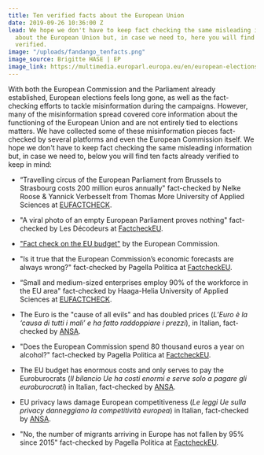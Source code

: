 ```yaml
---
title: Ten verified facts about the European Union
date: 2019-09-26 10:36:00 Z
lead: We hope we don't have to keep fact checking the same misleading information
  about the European Union but, in case we need to, here you will find ten facts already
  verified.
image: "/uploads/fandango_tenfacts.png"
image_source: Brigitte HASE | EP
image_link: https://multimedia.europarl.europa.eu/en/european-elections-2019-counting-of-ballots-in-french-polling-station_20190522_EP-089277X_BHA-174_p#ssh
---
```


With both the European Commission and the Parliament already established, European elections feels long gone, as well as the fact-checking efforts to tackle misinformation during the campaigns. However, many of the misinformation spread covered core information about the functioning of the European Union and are not entirely tied to elections matters. We have collected some of these misinformation pieces fact-checked by several platforms and even the European Commission itself. We hope we don't have to keep fact checking the same misleading information but, in case we need to, below you will find ten facts already verified to keep in mind:

- “Travelling circus of the European Parliament from Brussels to Strasbourg costs 200 million euros annually" fact-checked by Nelke Roose & Yannick Verbesselt from Thomas More University of Applied Sciences at [EUFACTCHECK](https://eufactcheck.eu/factcheck/mostly-false-travelling-circus-of-the-european-parliament-from-brussels-to-strasbourg-costs-200-million-euros-annually/).

- "A viral photo of an empty European Parliament proves nothing" fact-checked by Les Décodeurs at [FactcheckEU](https://factcheckeu.info/en/article/la-c%C3%A9l%C3%A8bre-photographie-dun-parlement-europ%C3%A9en-vide-ne-prouve-rien1).

- ["Fact check on the EU budget"](https://ec.europa.eu/info/about-european-commission/eu-budget/how-it-works/fact-check_en) by the European Commission.

- "Is it true that the European Commission’s economic forecasts are always wrong?" fact-checked by Pagella Politica at [FactcheckEU](https://factcheckeu.info/en/article/%C3%A8-vero-che-la-commissione-europea-sbaglia-sempre-le-previsioni-economiche).

- “Small and medium-sized enterprises employ 90% of the workforce in the EU area" fact-checked by Haaga-Helia University of Applied Sciences at [EUFACTCHECK](https://eufactcheck.eu/factcheck/false-small-and-medium-sized-enterprises-employ-90-percent-of-the-workforce-in-the-eu-area/).

- The Euro is the "cause of all evils" and has doubled prices (*L’Euro è la ‘causa di tutti i mali’ e ha fatto raddoppiare i prezzi*), in Italian, fact-checked by [ANSA](https://www.ansa.it/europa/notizie/europarlamento/approfondimenti/2019/05/09/i-falsi-miti-anti-europei_2998185f-ffd6-408f-91ea-1f135c620c89.html#a119e099-e875-49f3-ab29-2ef392a92ecb).

- "Does the European Commission spend 80 thousand euros a year on alcohol?" fact-checked by Pagella Politica at [FactcheckEU](https://factcheckeu.info/en/article/la-commissione-ue-spende-80-mila-euro-lanno-in-alcol1).

- The EU budget has enormous costs and only serves to pay the Euroburocrats (*Il bilancio Ue ha costi enormi e serve solo a pagare gli euroburocrati*) in Italian, fact-checked by [ANSA](https://www.ansa.it/europa/notizie/europarlamento/approfondimenti/2019/05/09/i-falsi-miti-anti-europei_2998185f-ffd6-408f-91ea-1f135c620c89.html#1c8ec687-9c20-4b85-83f5-cb2d92011f8f).

- EU privacy laws damage European competitiveness (*Le leggi Ue sulla privacy danneggiano la competitività europea*) in Italian, fact-checked by [ANSA](https://www.ansa.it/europa/notizie/europarlamento/approfondimenti/2019/05/09/i-falsi-miti-anti-europei_2998185f-ffd6-408f-91ea-1f135c620c89.html#bd691261-99f2-412d-a88f-821b1ba96adf).

- "No, the number of migrants arriving in Europe has not fallen by 95% since 2015" fact-checked by Pagella Politica at [FactcheckEU](https://factcheckeu.info/en/article/gli-arrivi-di-migranti-europa-sono-diminuiti-del-95-dal-2015-dice-kurz).